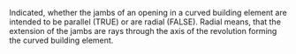 ﻿Indicated, whether the jambs of an opening in a curved building element are intended to be parallel (TRUE) or are radial (FALSE). Radial means, that the extension of the jambs are rays through the axis of the revolution forming the curved building element.